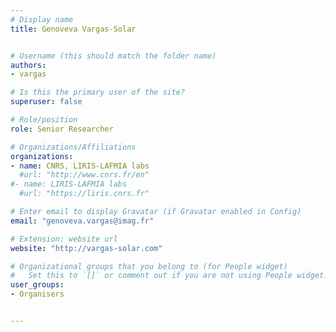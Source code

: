 ```yaml
---
# Display name
title: Genoveva Vargas-Solar


# Username (this should match the folder name)
authors:
- vargas

# Is this the primary user of the site?
superuser: false

# Role/position
role: Senior Researcher

# Organizations/Affiliations
organizations:
- name: CNRS, LIRIS-LAFMIA labs
  #url: "http://www.cnrs.fr/en"
#- name: LIRIS-LAFMIA labs    
  #url: "https://liris.cnrs.fr"

# Enter email to display Gravatar (if Gravatar enabled in Config)
email: "genoveva.vargas@imag.fr"

# Extension: website url
website: "http://vargas-solar.com"

# Organizational groups that you belong to (for People widget)
#   Set this to `[]` or comment out if you are not using People widget.
user_groups:
- Organisers


---
```

